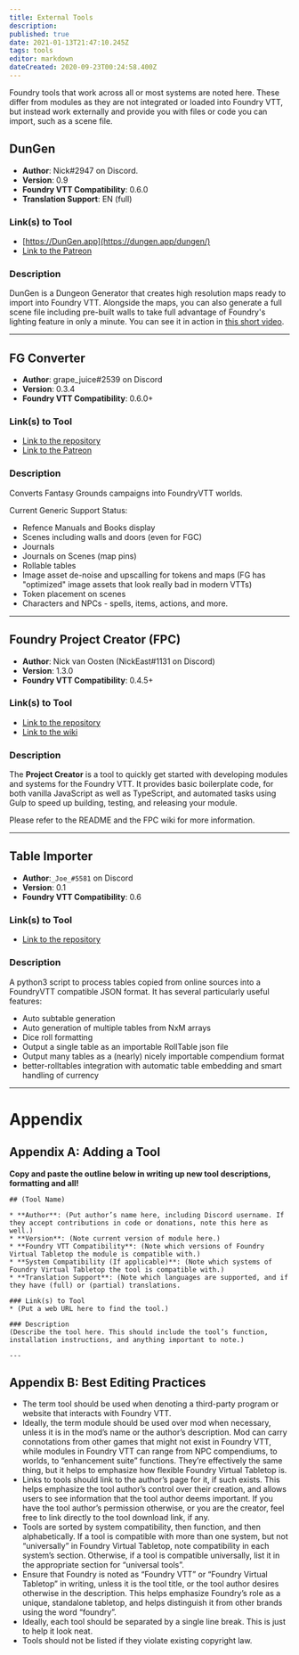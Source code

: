 ```yaml
---
title: External Tools
description: 
published: true
date: 2021-01-13T21:47:10.245Z
tags: tools
editor: markdown
dateCreated: 2020-09-23T00:24:58.400Z
---
```


Foundry tools that work across all or most systems are noted here. These differ from modules as they are not integrated or loaded into Foundry VTT, but instead work externally and provide you with files or code you can import, such as a scene file.

## DunGen

* **Author**: Nick#2947 on Discord.
* **Version**: 0.9
* **Foundry VTT Compatibility**: 0.6.0
* **Translation Support**: EN (full)

### Link(s) to Tool
* <i class="fab fa-external-link-square-alt"></i> [https://DunGen.app](https://dungen.app/dungen/)
* <i class="fab fa-patreon"></i>  [Link to the Patreon](https://www.patreon.com/DungeonChannel)

### Description
DunGen is a Dungeon Generator that creates high resolution maps ready to import into Foundry VTT. Alongside the maps, you can also generate a full scene file including pre-built walls to take full advantage of Foundry's lighting feature in only a minute. You can see it in action in [this short video](https://youtu.be/2RlPpLOFkhc).

---

## FG Converter

* **Author**: grape_juice#2539 on Discord
* **Version**: 0.3.4
* **Foundry VTT Compatibility**: 0.6.0+

### Link(s) to Tool
* <i class="fab fa-gitlab"></i> [Link to the repository](https://gitlab.com/jesusafier/fg_converter)
* <i class="fab fa-patreon"></i>  [Link to the Patreon](https://www.patreon.com/foundry_grape_juice)

### Description
Converts Fantasy Grounds campaigns into FoundryVTT worlds.

Current Generic Support Status:

- Refence Manuals and Books display
- Scenes including walls and doors (even for FGC)
- Journals
- Journals on Scenes (map pins)
- Rollable tables
- Image asset de-noise and upscalling for tokens and maps (FG has "optimized" image assets that look really bad in modern VTTs)
- Token placement on scenes
- Characters and NPCs - spells, items, actions, and more.
---

## Foundry Project Creator (FPC)

* **Author**: Nick van Oosten (NickEast#1131 on Discord)
* **Version**: 1.3.0
* **Foundry VTT Compatibility**: 0.4.5+

### Link(s) to Tool
* <i class="fab fa-gitlab"></i> [Link to the repository](https://gitlab.com/foundry-projects/foundry-pc/create-foundry-project)
* <i class="fab fa-gitlab"></i> [Link to the wiki](https://gitlab.com/foundry-projects/foundry-pc/create-foundry-project/-/wikis/home)

### Description
The **Project Creator** is a tool to quickly get started with developing modules and systems for the Foundry VTT. It provides basic boilerplate code, for both vanilla JavaScript as well as TypeScript, and automated tasks using Gulp to speed up building, testing, and releasing your module.

Please refer to the README and the FPC wiki for more information.

---

## Table Importer

* **Author**:`_Joe_#5581` on Discord
* **Version**: 0.1
* **Foundry VTT Compatibility**: 0.6

### Link(s) to Tool
* <i class="fab fa-github"></i> [Link to the repository](https://github.com/jennis0/foundryvtt-utils/)

### Description
A python3 script to process tables copied from online sources into a FoundryVTT compatible JSON format. It has several particularly useful features:
* Auto subtable generation
* Auto generation of multiple tables from NxM arrays
* Dice roll formatting
* Output a single table as an importable RollTable json file
* Output many tables as a (nearly) nicely importable compendium format
* better-rolltables integration with automatic table embedding and smart handling of currency

---

# Appendix

## Appendix A: Adding a Tool

**Copy and paste the outline below in writing up new tool descriptions, formatting and all!**
```
## (Tool Name)

* **Author**: (Put author’s name here, including Discord username. If they accept contributions in code or donations, note this here as well.)
* **Version**: (Note current version of module here.)
* **Foundry VTT Compatibility**: (Note which versions of Foundry Virtual Tabletop the module is compatible with.)
* **System Compatibility (If applicable)**: (Note which systems of Foundry Virtual Tabletop the tool is compatible with.)
* **Translation Support**: (Note which languages are supported, and if they have (full) or (partial) translations.

### Link(s) to Tool
* (Put a web URL here to find the tool.)

### Description
(Describe the tool here. This should include the tool’s function, installation instructions, and anything important to note.)

---
```

## Appendix B: Best Editing Practices

- The term tool should be used when denoting a third-party program or website that interacts with Foundry VTT.
- Ideally, the term module should be used over mod when necessary, unless it is in the mod’s name or the author’s description. Mod can carry connotations from other games that might not exist in Foundry VTT, while modules in Foundry VTT can range from NPC compendiums, to worlds, to “enhancement suite” functions. They’re effectively the same thing, but it helps to emphasize how flexible Foundry Virtual Tabletop is. 
- Links to tools should link to the author’s page for it, if such exists. This helps emphasize the tool author’s control over their creation, and allows users to see information that the tool author deems important. If you have the tool author’s permission otherwise, or you are the creator, feel free to link directly to the tool download link, if any.
- Tools are sorted by system compatibility, then function, and then alphabetically. If a tool is compatible with more than one system, but not “universally” in Foundry Virtual Tabletop, note compatibility in each system’s section. Otherwise, if a tool is compatible universally, list it in the appropriate section for “universal tools”. 
- Ensure that Foundry is noted as “Foundry VTT” or “Foundry Virtual Tabletop” in writing, unless it is the tool title, or the tool author desires otherwise in the description. This helps emphasize Foundry’s role as a unique, standalone tabletop, and helps distinguish it from other brands using the word “foundry”.   
- Ideally, each tool should be separated by a single line break. This is just to help it look neat. 
- Tools should not be listed if they violate existing copyright law.  

